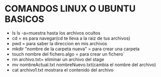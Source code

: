#         COMANDOS LINUX O UBUNTU BASICOS


  - ls    ls -a=muestra hasta los archivos ocultos
  - cd = es para navegar(cd te lleva a la raiz de tus archivos)
  - pwd = para saber la direccion en mis archivos
  - mkdir "nombre de la carpeta nueva" = para crear una carpeta
  - touch nombre del fichero.algo = para crear un fichero`
  - rm archivo.txt= eliminar un archivo del stage
  - mv nombreActual.txt nombreNuevo.txt(cambia el nombre del archivo)
  - cat archivo1.txt mostrara el contenido del archivo

